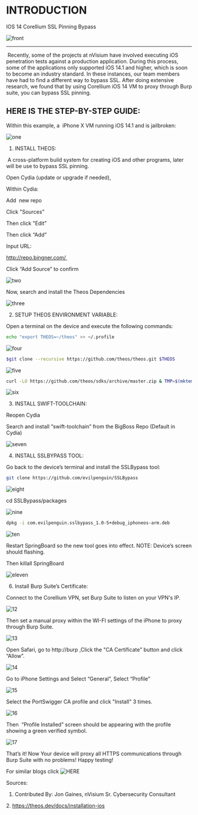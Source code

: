 
# INTRODUCTION

IOS 14 Corellium SSL Pinning Bypass

![front](https://github.com/ElizaKeffeler/blog/blob/main/IOS%20Bypassing%20/img/ssl-bog%202.jpg)

-----------------------------------------------

 Recently, some of the projects at nVisium have involved executing iOS penetration tests against a production application. 
During this process, some of the applications only supported iOS 14.1 and higher, which is soon to become an industry standard. 
In these instances, our team members have had to find a different way to bypass SSL. After doing extensive research, we found 
that by using Corellium iOS 14 VM to proxy through Burp suite, you can bypass SSL pinning. 


## HERE IS THE STEP-BY-STEP GUIDE:


Within this example, a  iPhone X VM running iOS 14.1 and is jailbroken: 

![one](https://github.com/ElizaKeffeler/blog/blob/main/IOS%20Bypassing%20/img/IMAGE1.png)

1. INSTALL THEOS:  

 A cross-platform build system for creating iOS and other programs, later will be use to bypass SSL pinning.

Open Cydia (update or upgrade if needed), 


Within Cydia:

Add  new repo

Click "Sources”

Then click "Edit”

Then click “Add” 

Input URL:

http://repo.bingner.com/ 

Click “Add Source” to confirm

![two](https://github.com/ElizaKeffeler/blog/blob/main/IOS%20Bypassing%20/img/IMAGE2.png)



Now, search and install the Theos Dependencies 


![three](https://github.com/ElizaKeffeler/blog/blob/main/IOS%20Bypassing%20/img/IMAGE3.png)



2. SETUP THEOS ENVIRONMENT VARIABLE: 

Open a terminal on the device and execute the following commands:

```bash
echo "export THEOS=~/theos" >> ~/.profile
```

![four](https://github.com/ElizaKeffeler/blog/blob/main/IOS%20Bypassing%20/img/IMAGE4.png)

```bash
$git clone --recursive https://github.com/theos/theos.git $THEOS
```

![five](https://github.com/ElizaKeffeler/blog/blob/main/IOS%20Bypassing%20/img/IMAGE5.png)

```bash
curl -LO https://github.com/theos/sdks/archive/master.zip & TMP=$(mktemp -d) & unzip master.zip -d $TMP & mv $TMP/sdks-master/*.sdk $THEOS/sdks & rm -r master.zip $TMP
```
![six](https://github.com/ElizaKeffeler/blog/blob/main/IOS%20Bypassing%20/img/IMAGE6.png)


3. INSTALL SWIFT-TOOLCHAIN:

Reopen Cydia

Search and install “swift-toolchain” from the BigBoss Repo (Default in Cydia)

![seven](https://github.com/ElizaKeffeler/blog/blob/main/IOS%20Bypassing%20/img/IMAGE7.png)



4. INSTALL SSLBYPASS TOOL:

Go back to the device’s terminal and install the SSLBypass tool: 


```bash
git clone https://github.com/evilpenguin/SSLBypass
```

![eight](https://github.com/ElizaKeffeler/blog/blob/main/IOS%20Bypassing%20/img/IMAGE8.png)



cd SSLBypass/packages

![nine](https://github.com/ElizaKeffeler/blog/blob/main/IOS%20Bypassing%20/img/IMAGE9.png)

```bash
dpkg -i com.evilpenguin.sslbypass_1.0-5+debug_iphoneos-arm.deb
```
![ten](https://github.com/ElizaKeffeler/blog/blob/main/IOS%20Bypassing%20/img/IMAGE10.png)



Restart SpringBoard so the new tool goes into effect. NOTE: Device’s screen should flashing. 

Then killall SpringBoard


![eleven](https://github.com/ElizaKeffeler/blog/blob/main/IOS%20Bypassing%20/img/IMAGE11.png)



6. Install Burp Suite’s Certificate:

Connect to the Corellium VPN, set Burp Suite to listen on your VPN's IP.

![12](https://github.com/ElizaKeffeler/blog/blob/main/IOS%20Bypassing%20/img/IMAGE12.png)

Then set a manual proxy within the WI-FI settings of the iPhone to proxy through Burp Suite.

![13](https://github.com/ElizaKeffeler/blog/blob/main/IOS%20Bypassing%20/img/IMAGE13.png)



Open Safari, go to http://burp ,Click the "CA Certificate" button and click “Allow”. 

![14](https://github.com/ElizaKeffeler/blog/blob/main/IOS%20Bypassing%20/img/IMAGE14.png)

Go to iPhone Settings and Select “General”, Select “Profile” 

![15](https://github.com/ElizaKeffeler/blog/blob/main/IOS%20Bypassing%20/img/IMAGE15.png)



Select the PortSwigger CA profile and click "Install" 3 times.

![16](https://github.com/ElizaKeffeler/blog/blob/main/IOS%20Bypassing%20/img/IMAGE16.png)



Then  “Profile Installed” screen should be appearing with the profile showing a green verified symbol. 


![17](https://github.com/ElizaKeffeler/blog/blob/main/IOS%20Bypassing%20/img/IMAGE17.png)



That’s it! Now Your device will proxy all HTTPS communications through Burp Suite with no problems! Happy testing!



For similar blogs click ![HERE](https://nvisium.com/news/)

Sources:   

1. Contributed By: Jon Gaines, nVisium Sr. Cybersecurity Consultant

2. https://theos.dev/docs/installation-ios

 
